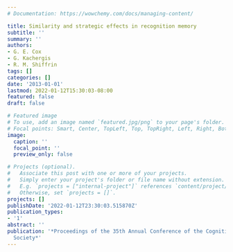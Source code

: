 ```yaml
---
# Documentation: https://wowchemy.com/docs/managing-content/

title: Similarity and strategic effects in recognition memory
subtitle: ''
summary: ''
authors:
- G. E. Cox
- G. Kachergis
- R. M. Shiffrin
tags: []
categories: []
date: '2013-01-01'
lastmod: 2022-01-12T15:30:03-08:00
featured: false
draft: false

# Featured image
# To use, add an image named `featured.jpg/png` to your page's folder.
# Focal points: Smart, Center, TopLeft, Top, TopRight, Left, Right, BottomLeft, Bottom, BottomRight.
image:
  caption: ''
  focal_point: ''
  preview_only: false

# Projects (optional).
#   Associate this post with one or more of your projects.
#   Simply enter your project's folder or file name without extension.
#   E.g. `projects = ["internal-project"]` references `content/project/deep-learning/index.md`.
#   Otherwise, set `projects = []`.
projects: []
publishDate: '2022-01-12T23:30:03.515870Z'
publication_types:
- '1'
abstract: ''
publication: '*Proceedings of the 35th Annual Conference of the Cognitive Science
  Society*'
---
```

